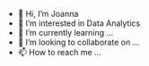 - 👋 Hi, I’m Joanna
- 👀 I’m interested in Data Analytics
- 🌱 I’m currently learning ...
- 💞️ I’m looking to collaborate on ...
- 📫 How to reach me ...

<!---
joan-cyc/joan-cyc is a ✨ special ✨ repository because its `README.md` (this file) appears on your GitHub profile.
You can click the Preview link to take a look at your changes.
--->
